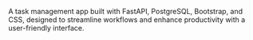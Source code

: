  A task management app built with FastAPI, PostgreSQL, Bootstrap, and CSS, designed to streamline workflows and enhance productivity with a user-friendly interface.
